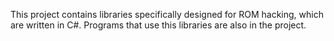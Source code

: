 This project contains libraries specifically designed for ROM hacking, which are written in C#. Programs that use this libraries are also in the project.